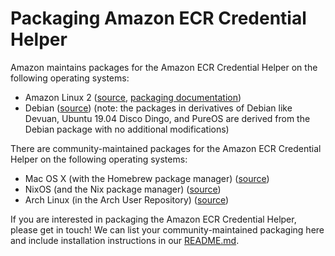 # Packaging Amazon ECR Credential Helper

Amazon maintains packages for the Amazon ECR Credential Helper on the following
operating systems:

* Amazon Linux 2
  ([source](https://github.com/awslabs/amazon-ecr-credential-helper/tree/amazonlinux),
  [packaging documentation](https://github.com/awslabs/amazon-ecr-credential-helper/blob/amazonlinux/docs/packaging-amazon-linux.md))
* Debian
  ([source](https://github.com/awslabs/amazon-ecr-credential-helper/tree/debian))
  (note: the packages in derivatives of Debian like Devuan, Ubuntu 19.04 Disco
  Dingo, and PureOS are derived from the Debian package with no additional
  modifications)
  
There are community-maintained packages for the Amazon ECR Credential Helper on
the following operating systems:

* Mac OS X (with the Homebrew package manager)
  ([source](https://github.com/Homebrew/homebrew-core/blob/master/Formula/d/docker-credential-helper-ecr.rb))
* NixOS (and the Nix package manager)
  ([source](https://github.com/NixOS/nixpkgs/blob/master/pkgs/by-name/am/amazon-ecr-credential-helper/package.nix))
* Arch Linux (in the Arch User Repository)
  ([source](https://aur.archlinux.org/packages/amazon-ecr-credential-helper))

If you are interested in packaging the Amazon ECR Credential Helper, please get
in touch!  We can list your community-maintained packaging here and include
installation instructions in our [README.md](../README.md).
